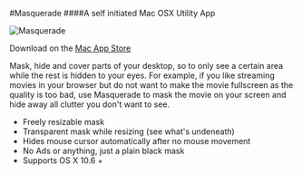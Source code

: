 #Masquerade
####A self initiated Mac OSX Utility App

![Masquerade](http://www.riccardolardi.com/tmp/masquerade/logo_180.png)

Download on the [Mac App Store](https://itunes.apple.com/ch/app/masquerade/id907165103?mt=12)

Mask, hide and cover parts of your desktop, so to only see a certain area while the rest is hidden to your eyes. For example, if you like streaming movies in your browser but do not want to make the movie fullscreen as the quality is too bad, use Masquerade to mask the movie on your screen and hide away all clutter you don't want to see.

- Freely resizable mask
- Transparent mask while resizing (see what's undeneath)
- Hides mouse cursor automatically after no mouse movement
- No Ads or anything, just a plain black mask
- Supports OS X 10.6 +